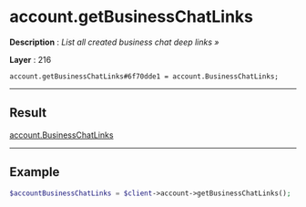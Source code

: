 # account.getBusinessChatLinks

**Description** : *List all created business chat deep links &raquo;*

**Layer** : 216

```tl
account.getBusinessChatLinks#6f70dde1 = account.BusinessChatLinks;
```

---

## Result

[account.BusinessChatLinks](type/account.BusinessChatLinks)

---

## Example

```php
$accountBusinessChatLinks = $client->account->getBusinessChatLinks();
```